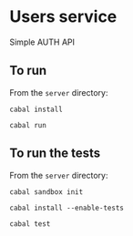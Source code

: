 # Users service

Simple AUTH API

## To run

From the `server` directory: 

`cabal install`

`cabal run`

## To run the tests

From the `server` directory: 

`cabal sandbox init`

`cabal install --enable-tests`

`cabal test`


